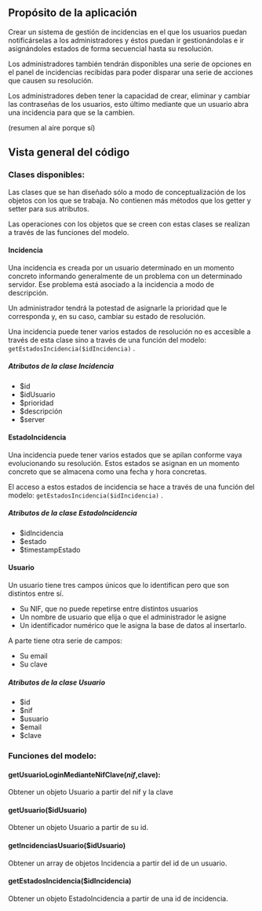 ## Propósito de la aplicación
Crear un sistema de gestión de incidencias en el que los usuarios puedan notificárselas a los administradores
y éstos puedan ir gestionándolas e ir asignándoles estados de forma secuencial hasta su resolución.

Los administradores también tendrán disponibles una serie de opciones en el panel de incidencias recibidas
para poder disparar una serie de acciones que causen su resolución.

Los administradores deben tener la capacidad de crear, eliminar y cambiar las contraseñas de los usuarios, esto último mediante que un usuario abra una incidencia para que se la cambien.

(resumen al aire porque sí)

## Vista general del código
### Clases disponibles:
Las clases que se han diseñado sólo a modo de conceptualización de los objetos con los que se trabaja.
No contienen más métodos que los getter y setter para sus atributos.

Las operaciones con los objetos que se creen con estas clases se realizan a través de las funciones del modelo.

#### Incidencia
Una incidencia es creada por un usuario determinado en un momento concreto informando generalmente de un problema con un determinado servidor.
Ese problema está asociado a la incidencia a modo de descripción.

Un administrador tendrá la potestad de asignarle la prioridad que le corresponda y, en su caso, cambiar su estado de resolución.

Una incidencia puede tener varios estados de resolución no es accesible a través de esta clase sino a través de una función del modelo:  `getEstadosIncidencia($idIncidencia)` .

##### Atributos de la clase Incidencia
- $id
- $idUsuario
- $prioridad
- $descripción
- $server

#### EstadoIncidencia
Una incidencia puede tener varios estados que se apilan conforme vaya evolucionando su resolución.
Estos estados se asignan en un momento concreto que se almacena como una fecha y hora concretas.

El acceso a estos estados de incidencia se hace a través de una función del modelo: `getEstadosIncidencia($idIncidencia)` .

##### Atributos de la clase EstadoIncidencia
- $idIncidencia
- $estado
- $timestampEstado

#### Usuario
Un usuario tiene tres campos únicos que lo identifican pero que son distintos entre sí.
- Su NIF, que no puede repetirse entre distintos usuarios
- Un nombre de usuario que elija o que el administrador le asigne
- Un identificador numérico que le asigna la base de datos al insertarlo.

A parte tiene otra serie de campos:
- Su email
- Su clave

##### Atributos de la clase Usuario
- $id
- $nif
- $usuario
- $email
- $clave

### Funciones del modelo:
#### getUsuarioLoginMedianteNifClave($nif,$clave):
Obtener un objeto Usuario a partir del nif y la clave

#### getUsuario($idUsuario)
Obtener un objeto Usuario a partir de su id.

#### getIncidenciasUsuario($idUsuario)
Obtener un array de objetos Incidencia a partir del id de un usuario.

#### getEstadosIncidencia($idIncidencia)
Obtener un objeto EstadoIncidencia a partir de una id de incidencia.

